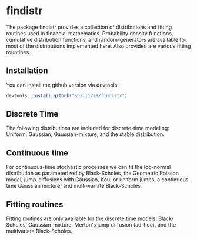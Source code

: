 
# findistr

<!-- badges: start -->
<!-- badges: end -->

The package findistr provides a collection of distributions and fitting routines used in financial mathematics. Probability density functions, cumulative distribution functions, and random-generators are available for most of the distributions implemented here. Also provided are various fitting rountines.

## Installation

You can install the github version via devtools:

``` r
devtools::install_github("shill1729/findistr")
```


## Discrete Time
The following distributions are included for discrete-time modeling:
Uniform, Gaussian, Gaussian-mixture, and the stable distribution.
## Continuous time
For continuous-time stochastic processes we can fit the log-normal distribution as parameterized by Black-Scholes, the Geometric Poisson model, jump-diffusions with Gaussian, Kou, or uniform jumps, a continuous-time Gaussian mixture, and multi-variate Black-Scholes.
## Fitting routines
Fitting routines are only available for the discrete time models, Black-Scholes, Gaussian-mixture, Merton's jump diffusion (ad-hoc), and the multivariate Black-Scholes.
